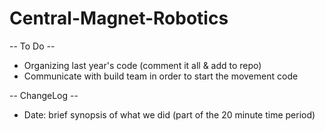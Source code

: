 # Central-Magnet-Robotics
-- To Do --
* Organizing last year's code (comment it all & add to repo) 
* Communicate with build team in order to start the movement code

-- ChangeLog --
* Date: brief synopsis of what we did (part of the 20 minute time period)
